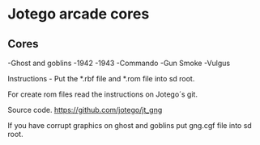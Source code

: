 # Jotego arcade cores

 ## Cores

  -Ghost and goblins
  -1942
  -1943
  -Commando
  -Gun Smoke
  -Vulgus

Instructions - Put the *.rbf file and *.rom file into sd root.

For create rom files read the instructions on Jotego´s git.

Source code. 
https://github.com/jotego/jt_gng

If you have corrupt graphics on ghost and goblins put gng.cgf file into sd root.
